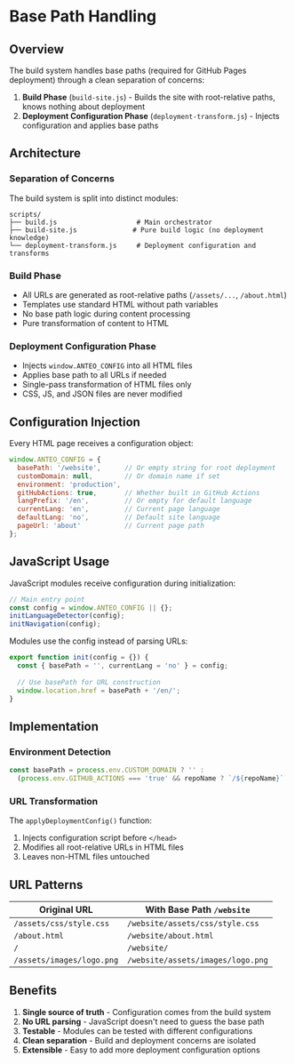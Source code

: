 # Base Path Handling

## Overview

The build system handles base paths (required for GitHub Pages deployment) through a clean separation of concerns:

1. **Build Phase** (`build-site.js`) - Builds the site with root-relative paths, knows nothing about deployment
2. **Deployment Configuration Phase** (`deployment-transform.js`) - Injects configuration and applies base paths

## Architecture

### Separation of Concerns

The build system is split into distinct modules:

```
scripts/
├── build.js                    # Main orchestrator
├── build-site.js              # Pure build logic (no deployment knowledge)
└── deployment-transform.js     # Deployment configuration and transforms
```

### Build Phase
- All URLs are generated as root-relative paths (`/assets/...`, `/about.html`)
- Templates use standard HTML without path variables
- No base path logic during content processing
- Pure transformation of content to HTML

### Deployment Configuration Phase
- Injects `window.ANTEO_CONFIG` into all HTML files
- Applies base path to all URLs if needed
- Single-pass transformation of HTML files only
- CSS, JS, and JSON files are never modified

## Configuration Injection

Every HTML page receives a configuration object:

```javascript
window.ANTEO_CONFIG = {
  basePath: '/website',      // Or empty string for root deployment
  customDomain: null,        // Or domain name if set
  environment: 'production', 
  gitHubActions: true,       // Whether built in GitHub Actions
  langPrefix: '/en',         // Or empty for default language
  currentLang: 'en',         // Current page language
  defaultLang: 'no',         // Default site language
  pageUrl: 'about'           // Current page path
};
```

## JavaScript Usage

JavaScript modules receive configuration during initialization:

```javascript
// Main entry point
const config = window.ANTEO_CONFIG || {};
initLanguageDetector(config);
initNavigation(config);
```

Modules use the config instead of parsing URLs:

```javascript
export function init(config = {}) {
  const { basePath = '', currentLang = 'no' } = config;
  
  // Use basePath for URL construction
  window.location.href = basePath + '/en/';
}
```

## Implementation

### Environment Detection
```javascript
const basePath = process.env.CUSTOM_DOMAIN ? '' : 
  (process.env.GITHUB_ACTIONS === 'true' && repoName ? `/${repoName}` : '');
```

### URL Transformation
The `applyDeploymentConfig()` function:
1. Injects configuration script before `</head>`
2. Modifies all root-relative URLs in HTML files
3. Leaves non-HTML files untouched

## URL Patterns

| Original URL | With Base Path `/website` |
|-------------|---------------------------|
| `/assets/css/style.css` | `/website/assets/css/style.css` |
| `/about.html` | `/website/about.html` |
| `/` | `/website/` |
| `/assets/images/logo.png` | `/website/assets/images/logo.png` |

## Benefits

1. **Single source of truth** - Configuration comes from the build system
2. **No URL parsing** - JavaScript doesn't need to guess the base path
3. **Testable** - Modules can be tested with different configurations
4. **Clean separation** - Build and deployment concerns are isolated
5. **Extensible** - Easy to add more deployment configuration options
